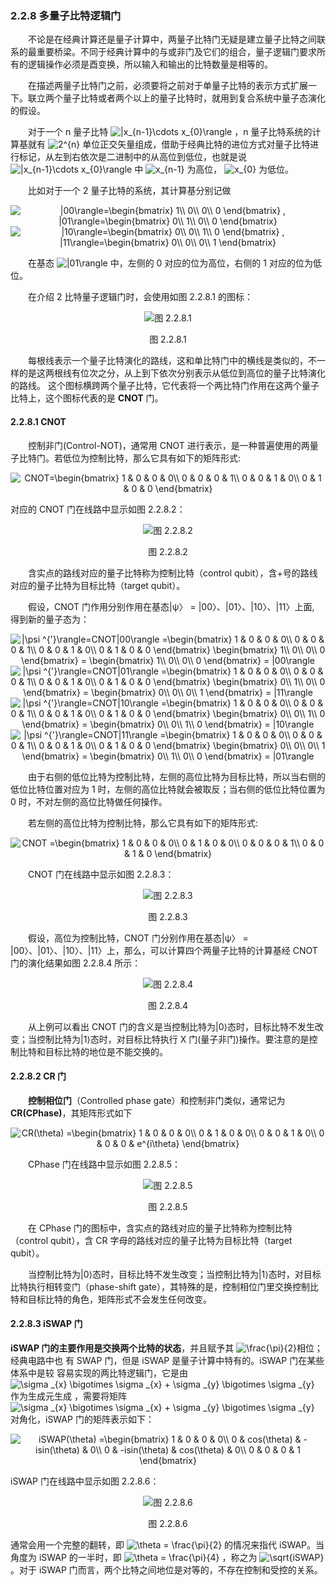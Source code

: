 ### 2.2.8 多量子比特逻辑门

&emsp;&emsp;不论是在经典计算还是量子计算中，两量子比特门无疑是建立量子比特之间联系的最重要桥梁。不同于经典计算中的与或非门及它们的组合，量子逻辑门要求所有的逻辑操作必须是酉变换，所以输入和输出的比特数量是相等的。

&emsp;&emsp;在描述两量子比特门之前，必须要将之前对于单量子比特的表示方式扩展一下。联立两个量子比特或者两个以上的量子比特时，就用到复合系统中量子态演化的假设。

&emsp;&emsp;对于一个 n 量子比特
<img src="https://latex.codecogs.com/gif.latex?\inline&space;\dpi{120}&space;|x_{n-1}\cdots&space;x_{0}\rangle" title="|x_{n-1}\cdots x_{0}\rangle" />
，n 量子比特系统的计算基就有
<img src="https://latex.codecogs.com/gif.latex?\inline&space;\dpi{120}&space;2^{n}" title="2^{n}" />
单位正交矢量组成，借助于经典比特的进位方式对量子比特进行标记，从左到右依次是二进制中的从高位到低位，也就是说
<img src="https://latex.codecogs.com/gif.latex?\inline&space;\dpi{120}&space;|x_{n-1}\cdots&space;x_{0}\rangle" title="|x_{n-1}\cdots x_{0}\rangle" />
中
<img src="https://latex.codecogs.com/gif.latex?\inline&space;\dpi{120}&space;x_{n-1}" title="x_{n-1}" />
为高位，
<img src="https://latex.codecogs.com/gif.latex?\inline&space;\dpi{120}&space;x_{0}" title="x_{0}" />
为低位。

&emsp;&emsp;比如对于一个 2 量子比特的系统，其计算基分别记做

<div align=center>
<img src="https://latex.codecogs.com/gif.latex?\inline&space;\dpi{120}&space;|00\rangle=\begin{bmatrix}&space;1\\&space;0\\&space;0\\&space;0&space;\end{bmatrix}&space;,&space;|01\rangle=\begin{bmatrix}&space;0\\&space;1\\&space;0\\&space;0&space;\end{bmatrix}" title="|00\rangle=\begin{bmatrix} 1\\ 0\\ 0\\ 0 \end{bmatrix} , |01\rangle=\begin{bmatrix} 0\\ 1\\ 0\\ 0 \end{bmatrix}" />
</div>
<div align=center>  
<img src="https://latex.codecogs.com/gif.latex?\inline&space;\dpi{120}&space;|10\rangle=\begin{bmatrix}&space;0\\&space;0\\&space;1\\&space;0&space;\end{bmatrix}&space;,&space;|11\rangle=\begin{bmatrix}&space;0\\&space;0\\&space;0\\&space;1&space;\end{bmatrix}" title="|10\rangle=\begin{bmatrix} 0\\ 0\\ 1\\ 0 \end{bmatrix} , |11\rangle=\begin{bmatrix} 0\\ 0\\ 0\\ 1 \end{bmatrix}" />
</div>

&emsp;&emsp;在基态
<img src="https://latex.codecogs.com/gif.latex?\inline&space;\dpi{120}&space;|01\rangle" title="|01\rangle" />
中，左侧的 0 对应的位为高位，右侧的 1 对应的位为低位。

&emsp;&emsp;在介绍 2 比特量子逻辑门时，会使用如图 2.2.8.1 的图标：

<div align=center>

![图 2.2.8.1](../../../images/图%202.2.8.1.png)

图 2.2.8.1
</div>

&emsp;&emsp;每根线表示一个量子比特演化的路线，这和单比特门中的横线是类似的，不一样的是这两根线有位次之分，从上到下依次分别表示从低位到高位的量子比特演化的路线。
这个图标横跨两个量子比特，它代表将一个两比特门作用在这两个量子比特上，这个图标代表的是 **CNOT** 门。

#### 2.2.8.1 CNOT

&emsp;&emsp;控制非门(Control-NOT)，通常用 CNOT 进行表示，是一种普遍使用的两量子比特门。若低位为控制比特，那么它具有如下的矩阵形式:

<div align=center>
<img src="https://latex.codecogs.com/gif.latex?\inline&space;\dpi{120}&space;CNOT=\begin{bmatrix}&space;1&space;&&space;0&space;&&space;0&space;&&space;0\\&space;0&space;&&space;0&space;&&space;0&space;&&space;1\\&space;0&space;&&space;0&space;&&space;1&space;&&space;0\\&space;0&space;&&space;1&space;&&space;0&space;&&space;0&space;\end{bmatrix}" title="CNOT=\begin{bmatrix} 1 & 0 & 0 & 0\\ 0 & 0 & 0 & 1\\ 0 & 0 & 1 & 0\\ 0 & 1 & 0 & 0 \end{bmatrix}" />
</div>

对应的 CNOT 门在线路中显示如图 2.2.8.2：

<div align=center>

![图 2.2.8.2](../../../images/图%202.2.8.2.png)

图 2.2.8.2
</div>

&emsp;&emsp;含实点的路线对应的量子比特称为控制比特（control qubit），含+号的路线对应的量子比特为目标比特（target qubit）。

&emsp;&emsp;假设，CNOT 门作用分别作用在基态|ψ〉 = |00〉、|01〉、|10〉、|11〉上面, 得到新的量子态为：

<div align=center>
<img src="https://latex.codecogs.com/gif.latex?\inline&space;\dpi{120}&space;|\psi&space;^{'}\rangle=CNOT|00\rangle&space;=\begin{bmatrix}&space;1&space;&&space;0&space;&&space;0&space;&&space;0\\&space;0&space;&&space;0&space;&&space;0&space;&&space;1\\&space;0&space;&&space;0&space;&&space;1&space;&&space;0\\&space;0&space;&&space;1&space;&&space;0&space;&&space;0&space;\end{bmatrix}&space;\begin{bmatrix}&space;1\\&space;0\\&space;0\\&space;0&space;\end{bmatrix}&space;=&space;\begin{bmatrix}&space;1\\&space;0\\&space;0\\&space;0&space;\end{bmatrix}&space;=&space;|00\rangle" title="|\psi ^{'}\rangle=CNOT|00\rangle =\begin{bmatrix} 1 & 0 & 0 & 0\\ 0 & 0 & 0 & 1\\ 0 & 0 & 1 & 0\\ 0 & 1 & 0 & 0 \end{bmatrix} \begin{bmatrix} 1\\ 0\\ 0\\ 0 \end{bmatrix} = \begin{bmatrix} 1\\ 0\\ 0\\ 0 \end{bmatrix} = |00\rangle" />
</div>
<div align=center>
<img src="https://latex.codecogs.com/gif.latex?\inline&space;\dpi{120}&space;|\psi&space;^{'}\rangle=CNOT|01\rangle&space;=\begin{bmatrix}&space;1&space;&&space;0&space;&&space;0&space;&&space;0\\&space;0&space;&&space;0&space;&&space;0&space;&&space;1\\&space;0&space;&&space;0&space;&&space;1&space;&&space;0\\&space;0&space;&&space;1&space;&&space;0&space;&&space;0&space;\end{bmatrix}&space;\begin{bmatrix}&space;0\\&space;1\\&space;0\\&space;0&space;\end{bmatrix}&space;=&space;\begin{bmatrix}&space;0\\&space;0\\&space;0\\&space;1&space;\end{bmatrix}&space;=&space;|11\rangle" title="|\psi ^{'}\rangle=CNOT|01\rangle =\begin{bmatrix} 1 & 0 & 0 & 0\\ 0 & 0 & 0 & 1\\ 0 & 0 & 1 & 0\\ 0 & 1 & 0 & 0 \end{bmatrix} \begin{bmatrix} 0\\ 1\\ 0\\ 0 \end{bmatrix} = \begin{bmatrix} 0\\ 0\\ 0\\ 1 \end{bmatrix} = |11\rangle" />
</div>
<div align=center>
<img src="https://latex.codecogs.com/gif.latex?\inline&space;\dpi{120}&space;|\psi&space;^{'}\rangle=CNOT|10\rangle&space;=\begin{bmatrix}&space;1&space;&&space;0&space;&&space;0&space;&&space;0\\&space;0&space;&&space;0&space;&&space;0&space;&&space;1\\&space;0&space;&&space;0&space;&&space;1&space;&&space;0\\&space;0&space;&&space;1&space;&&space;0&space;&&space;0&space;\end{bmatrix}&space;\begin{bmatrix}&space;0\\&space;0\\&space;1\\&space;0&space;\end{bmatrix}&space;=&space;\begin{bmatrix}&space;0\\&space;0\\&space;1\\&space;0&space;\end{bmatrix}&space;=&space;|10\rangle" title="|\psi ^{'}\rangle=CNOT|10\rangle =\begin{bmatrix} 1 & 0 & 0 & 0\\ 0 & 0 & 0 & 1\\ 0 & 0 & 1 & 0\\ 0 & 1 & 0 & 0 \end{bmatrix} \begin{bmatrix} 0\\ 0\\ 1\\ 0 \end{bmatrix} = \begin{bmatrix} 0\\ 0\\ 1\\ 0 \end{bmatrix} = |10\rangle" />
</div>
<div align=center>
<img src="https://latex.codecogs.com/gif.latex?\inline&space;\dpi{120}&space;|\psi&space;^{'}\rangle=CNOT|11\rangle&space;=\begin{bmatrix}&space;1&space;&&space;0&space;&&space;0&space;&&space;0\\&space;0&space;&&space;0&space;&&space;0&space;&&space;1\\&space;0&space;&&space;0&space;&&space;1&space;&&space;0\\&space;0&space;&&space;1&space;&&space;0&space;&&space;0&space;\end{bmatrix}&space;\begin{bmatrix}&space;0\\&space;0\\&space;0\\&space;1&space;\end{bmatrix}&space;=&space;\begin{bmatrix}&space;0\\&space;1\\&space;0\\&space;0&space;\end{bmatrix}&space;=&space;|01\rangle" title="|\psi ^{'}\rangle=CNOT|11\rangle =\begin{bmatrix} 1 & 0 & 0 & 0\\ 0 & 0 & 0 & 1\\ 0 & 0 & 1 & 0\\ 0 & 1 & 0 & 0 \end{bmatrix} \begin{bmatrix} 0\\ 0\\ 0\\ 1 \end{bmatrix} = \begin{bmatrix} 0\\ 1\\ 0\\ 0 \end{bmatrix} = |01\rangle" />
</div>

&emsp;&emsp;由于右侧的低位比特为控制比特，左侧的高位比特为目标比特，所以当右侧的低位比特位置对应为 1 时，左侧的高位比特就会被取反；当右侧的低位比特位置为 0 时，不对左侧的高位比特做任何操作。

&emsp;&emsp;若左侧的高位比特为控制比特，那么它具有如下的矩阵形式:

<div align=center>
<img src="https://latex.codecogs.com/gif.latex?\inline&space;\dpi{120}&space;CNOT&space;=\begin{bmatrix}&space;1&space;&&space;0&space;&&space;0&space;&&space;0\\&space;0&space;&&space;1&space;&&space;0&space;&&space;0\\&space;0&space;&&space;0&space;&&space;0&space;&&space;1\\&space;0&space;&&space;0&space;&&space;1&space;&&space;0&space;\end{bmatrix}" title="CNOT =\begin{bmatrix} 1 & 0 & 0 & 0\\ 0 & 1 & 0 & 0\\ 0 & 0 & 0 & 1\\ 0 & 0 & 1 & 0 \end{bmatrix}" />
</div>

&emsp;&emsp;CNOT 门在线路中显示如图 2.2.8.3：

<div align=center>

![图 2.2.8.3](../../../images/图%202.2.8.3.png)

图 2.2.8.3
</div>

&emsp;&emsp;假设，高位为控制比特，CNOT 门分别作用在基态|ψ〉 = |00〉、|01〉、|10〉、|11〉上，那么，可以计算四个两量子比特的计算基经 CNOT 门的演化结果如图 2.2.8.4 所示：

<div align=center>

![图 2.2.8.4](../../../images/图%202.2.8.4.png)

图 2.2.8.4
</div>

&emsp;&emsp;从上例可以看出 CNOT 门的含义是当控制比特为|0⟩态时，目标比特不发生改变；当控制比特为|1⟩态时，对目标比特执行 X 门(量子非门)操作。要注意的是控制比特和目标比特的地位是不能交换的。

#### 2.2.8.2 CR 门

&emsp;&emsp;**控制相位门**（Controlled phase gate）和控制非门类似，通常记为 **CR(CPhase)**，其矩阵形式如下

<div align=center>
<img src="https://latex.codecogs.com/gif.latex?\inline&space;\dpi{120}&space;CR(\theta)&space;=\begin{bmatrix}&space;1&space;&&space;0&space;&&space;0&space;&&space;0\\&space;0&space;&&space;1&space;&&space;0&space;&&space;0\\&space;0&space;&&space;0&space;&&space;1&space;&&space;0\\&space;0&space;&&space;0&space;&&space;0&space;&&space;e^{i\theta}&space;\end{bmatrix}" title="CR(\theta) =\begin{bmatrix} 1 & 0 & 0 & 0\\ 0 & 1 & 0 & 0\\ 0 & 0 & 1 & 0\\ 0 & 0 & 0 & e^{i\theta} \end{bmatrix}" />
</div>

&emsp;&emsp;CPhase 门在线路中显示如图 2.2.8.5：

<div align=center>

![图 2.2.8.5](../../../images/图%202.2.8.5.png)

图 2.2.8.5
</div>

&emsp;&emsp;在 CPhase 门的图标中，含实点的路线对应的量子比特称为控制比特（control qubit），含 CR 字母的路线对应的量子比特为目标比特（target qubit）。

&emsp;&emsp;当控制比特为|0⟩态时，目标比特不发生改变；当控制比特为|1⟩态时，对目标比特执行相转变门（phase-shift gate），其特殊的是，控制相位门里交换控制比特和目标比特的角色，矩阵形式不会发生任何改变。

#### 2.2.8.3 iSWAP 门

**iSWAP 门的主要作用是交换两个比特的状态**，并且赋予其
<img src="https://latex.codecogs.com/gif.latex?\inline&space;\dpi{120}&space;\frac{\pi}{2}" title="\frac{\pi}{2}" />相位；经典电路中也
有 SWAP 门，但是 iSWAP 是量子计算中特有的。iSWAP 门在某些体系中是较 容易实现的两比特逻辑门，它是由
<img src="https://latex.codecogs.com/gif.latex?\inline&space;\dpi{120}&space;\sigma&space;_{x}&space;\bigotimes&space;\sigma&space;_{x}&space;&plus;&space;\sigma&space;_{y}&space;\bigotimes&space;\sigma&space;_{y}" title="\sigma _{x} \bigotimes \sigma _{x} + \sigma _{y} \bigotimes \sigma _{y}" />
作为生成元生成 ，需要将矩阵
<img src="https://latex.codecogs.com/gif.latex?\inline&space;\dpi{120}&space;\sigma&space;_{x}&space;\bigotimes&space;\sigma&space;_{x}&space;&plus;&space;\sigma&space;_{y}&space;\bigotimes&space;\sigma&space;_{y}" title="\sigma _{x} \bigotimes \sigma _{x} + \sigma _{y} \bigotimes \sigma _{y}" />
对角化，iSWAP 门的矩阵表示如下：

<div align=center>
<img src="https://latex.codecogs.com/gif.latex?\inline&space;\dpi{120}&space;iSWAP(\theta)&space;=\begin{bmatrix}&space;1&space;&&space;0&space;&&space;0&space;&&space;0\\&space;0&space;&&space;cos(\theta)&space;&&space;-isin(\theta)&space;&&space;0\\&space;0&space;&&space;-isin(\theta)&space;&&space;cos(\theta)&space;&&space;0\\&space;0&space;&&space;0&space;&&space;0&space;&&space;1&space;\end{bmatrix}" title="iSWAP(\theta) =\begin{bmatrix} 1 & 0 & 0 & 0\\ 0 & cos(\theta) & -isin(\theta) & 0\\ 0 & -isin(\theta) & cos(\theta) & 0\\ 0 & 0 & 0 & 1 \end{bmatrix}" />
</div>

iSWAP 门在线路中显示如图 2.2.8.6：
<div align=center>

![图 2.2.8.6](../../../images/图%202.2.8.6.png)

图 2.2.8.6
</div>

通常会用一个完整的翻转，即 <img src="https://latex.codecogs.com/gif.latex?\inline&space;\dpi{120}&space;\theta&space;=&space;\frac{\pi}{2}" title="\theta = \frac{\pi}{2}" /> 
的情况来指代 iSWAP。当角度为 iSWAP 的一半时，即
<img src="https://latex.codecogs.com/gif.latex?\inline&space;\dpi{120}&space;\theta&space;=&space;\frac{\pi}{4}" title="\theta = \frac{\pi}{4}" />
，称之为
<img src="https://latex.codecogs.com/gif.latex?\inline&space;\dpi{120}&space;\sqrt{iSWAP}" title="\sqrt{iSWAP}" />
。对于 iSWAP 门而言，两个比特之间地位是对等的，不存在控制和受控的关系。